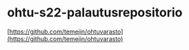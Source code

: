 # ohtu-s22-palautusrepositorio

[https://github.com/temejin/ohtuvarasto](https://github.com/temejin/ohtuvarasto)

